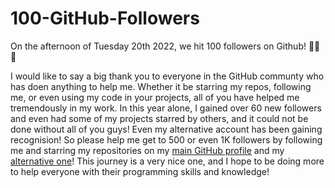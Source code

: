 # 100-GitHub-Followers

On the afternoon of Tuesday 20th 2022, we hit 100 followers on Github! 🎉🎉🎉

I would like to say a big thank you to everyone in the GitHub communty who has doen anything to help me. Whether it be starring my repos, following me, or even using my code in your projects, all of you have helped me tremendously in my work. In this year alone, I gained over 60 new followers and even had some of my projects starred by others, and it could not be done without all of you guys! Even my alternative account has been gaining recognision! So please help me get to 500 or even 1K followers by following me and starring my repositories on my [main GitHub profile](https://github.com/SmashedFrenzy16) and my [alternative one](https://github.com/SmashedFrenzy16Alt)! This journey is a very nice one, and I hope to be doing more to help everyone with their programming skills and knowledge!

